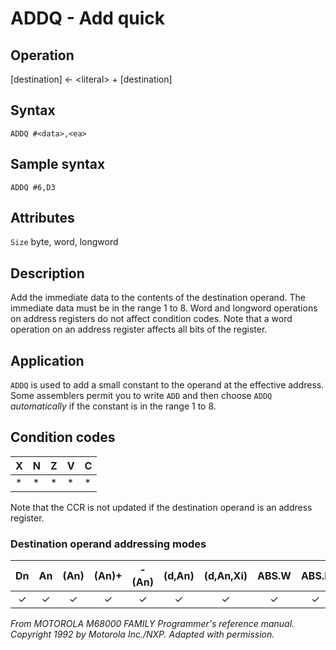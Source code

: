 # ADDQ - Add quick

## Operation
[destination] ← \<literal\> + [destination]

## Syntax
```assembly
ADDQ #<data>,<ea>
```

## Sample syntax
```assembly
ADDQ #6,D3
```

## Attributes
`Size` byte, word, longword

## Description
Add the immediate data to the contents of the destination operand. The immediate data must be in the range 1 to 8. Word and longword operations on address registers do not affect condition codes. Note that a word operation on an address register affects all bits of the register.

## Application
`ADDQ` is used to add a small constant to the operand at the effective address. Some assemblers permit you to write `ADD` and then choose `ADDQ` *automatically* if the constant is in the range 1 to 8.

## Condition codes
|X|N|Z|V|C|
|--|--|--|--|--|
|*|*|*|*|*|

Note that the CCR is not updated if the destination operand is an address register.

### Destination operand addressing modes
|Dn|An|(An)|(An)+|-(An)|(d,An)|(d,An,Xi)|ABS.W|ABS.L|(d,PC)|(d,PC,Xn)|imm|
|:-:|:-:|:-:|:-:|:-:|:-:|:-:|:-:|:-:|:-:|:-:|:-:|
|✓|✓|✓|✓|✓|✓|✓|✓|✓||||

*From MOTOROLA M68000 FAMILY Programmer's reference manual. Copyright 1992 by Motorola Inc./NXP. Adapted with permission.*